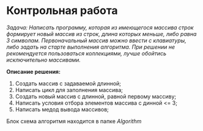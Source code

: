 # Контрольная работа

*Задача: Написать программу, которая из имеющегося массива строк формирует новый массив из строк, длина которых меньше, либо равна 3 символам.
Первоначальный массив можно ввести с клавиатуры, либо задать на старте выполнения алгоритма. 
При решении не рекомендуется пользоваться коллекциями, лучше обойтись исключительно массивами.*

**Описание решения:**
1. Создать массив с задаваемой длинной;
2. Написать цикл для заполнения массива;
3. Создать новый массив с длинной, равной первому массиву;
4. Написать условия отбора элементов массива с динной <= 3;
5. Написать медод вывода массивов;

Блок схема алгоритмя находится в папке *Algorithm*


